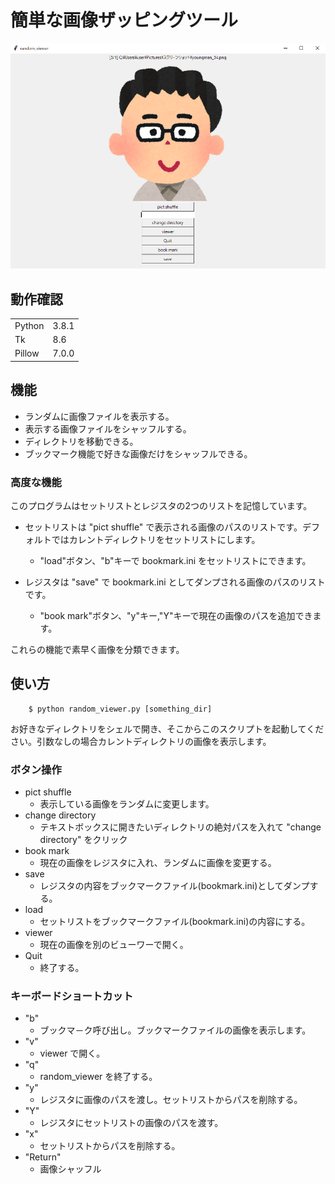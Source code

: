 # 簡単な画像ザッピングツール

![img.PNG](img.PNG)

## 動作確認

|      |     |
|------|-----|
|Python|3.8.1|
|Tk    |8.6  |
|Pillow|7.0.0|

## 機能

 - ランダムに画像ファイルを表示する。
 - 表示する画像ファイルをシャッフルする。
 - ディレクトリを移動できる。
 - ブックマーク機能で好きな画像だけをシャッフルできる。

### 高度な機能

このプログラムはセットリストとレジスタの2つのリストを記憶しています。

- セットリストは "pict shuffle" で表示される画像のパスのリストです。デフォルトではカレントディレクトリをセットリストにします。

  - "load"ボタン、"b"キーで bookmark.ini をセットリストにできます。

- レジスタは "save" で bookmark.ini としてダンプされる画像のパスのリストです。
  - "book mark"ボタン、"y"キー,"Y"キーで現在の画像のパスを追加できます。

これらの機能で素早く画像を分類できます。

## 使い方

        $ python random_viewer.py [something_dir]

お好きなディレクトリをシェルで開き、そこからこのスクリプトを起動してください。引数なしの場合カレントディレクトリの画像を表示します。

### ボタン操作

- pict shuffle
    - 表示している画像をランダムに変更します。
- change directory
    - テキストボックスに開きたいディレクトリの絶対パスを入れて "change directory" をクリック
- book mark
    - 現在の画像をレジスタに入れ、ランダムに画像を変更する。
- save
    - レジスタの内容をブックマークファイル(bookmark.ini)としてダンプする。
- load
    - セットリストをブックマークファイル(bookmark.ini)の内容にする。
- viewer
    - 現在の画像を別のビューワーで開く。
- Quit
    - 終了する。

### キーボードショートカット

- "b"
    - ブックマ－ク呼び出し。ブックマークファイルの画像を表示します。
- "v"
    - viewer で開く。
- "q"
    - random_viewer を終了する。
- "y"
    - レジスタに画像のパスを渡し。セットリストからパスを削除する。
- "Y"
    - レジスタにセットリストの画像のパスを渡す。
- "x"
    - セットリストからパスを削除する。
- "Return"
    - 画像シャッフル

